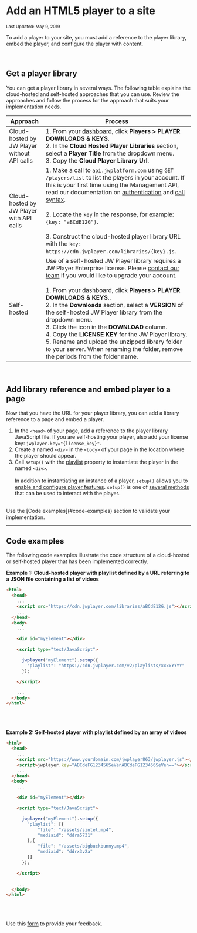 # Add an HTML5 player to a site

<sup>Last Updated: May 9, 2019</sup>

To add a player to your site, you must add a reference to the player library, embed the player, and configure the player with content.

<br/>

## Get a player library

 You can get a player library in several ways. The following table explains the cloud-hosted and self-hosted approaches that you can use. Review the approaches and follow the process for the approach that suits your implementation needs.

| Approach | Process |
|---|---|
| Cloud-hosted by JW Player without API calls | 1. From your <a href="https://dashboard.jwplayer.com/" target="_blank">dashboard</a>,  click **Players > PLAYER DOWNLOADS & KEYS**.<br/>2. In the **Cloud Hosted Player Libraries** section, select a **Player Title** from the dropdown menu.<br/>3. Copy the **Cloud Player Library Url**.|
| Cloud-hosted by JW Player with API calls | 1. Make a call to `api.jwplatform.com` using `GET /players/list` to list the players in your account. If this is your first time using the Management API, read our documentation on [authentication](https://developer.jwplayer.com/jw-platform/reference/v1/authentication.html) and [call syntax](https://developer.jwplayer.com/jw-platform/reference/v1/call_syntax.html).<br/><br/>2. Locate the `key` in the response, for example: `{key: "aBCdE12G"}`.<br/><br/>3. Construct the cloud-hosted player library URL with the `key`: `https://cdn.jwplayer.com/libraries/{key}.js`.|
| Self-hosted | Use of a self-hosted JW Player library requires a JW Player Enterprise license. Please [contact our team](https://www.jwplayer.com/contact-us/?utm_source=developer&utm_medium=CTA&utm_campaign=player-docs) if you would like to upgrade your account.<br/><br/>1. From your dashboard,  click **Players > PLAYER DOWNLOADS & KEYS**..<br/>2. In the **Downloads** section, select a **VERSION** of the self-hosted JW Player library from the dropdown menu.<br/>3. Click the icon in the **DOWNLOAD** column.<br/>4. Copy the **LICENSE KEY** for the JW Player library.<br/>5. Rename and upload the unzipped library folder to your server. When renaming the folder, remove the periods from the folder name.

<br/>

## Add library reference and embed player to a page

Now that you have the URL for your player library, you can add a library reference to a page and embed a player.

1. In the `<head>` of your page, add a reference to the player library JavaScript file. If you are self-hosting your player, also add your license key: `jwplayer.key="{license_key}"`.
2. Create a named `<div>` in the `<body>` of your page in the location where the player should appear.
3. Call `setup()` with the <a href="https://developer.jwplayer.com/jw-player/docs/developer-guide/customization/configuration-reference/#playlist" target="_blank">playlist</a> property to instantiate the player in the named `<div>`.<br/><br/>In addition to instantiating an instance of a player, `setup()` allows you to [enable and configure player features](../customization/configuration-reference.md). `setup()` is one of <a href="https://developer.jwplayer.com/jw-player/docs/javascript-api-reference/" target="_blank">several methods</a> that can be used to interact with the player.

<br/>
Use the [Code examples](#code-examples) section to validate your implementation.
<br/>
<hr/>

<a name="code-examples"></a>
## Code examples

The following code examples illustrate the code structure of a cloud-hosted or self-hosted player that has been implemented correctly.

**Example 1: Cloud-hosted player with playlist defined by a URL referring to a JSON file containing a list of videos**

```html
<html>
  <head>
    ...
    <script src="https://cdn.jwplayer.com/libraries/aBCdE12G.js"></script>
    ...
  </head>
  <body>
    ...

    <div id="myElement"></div>

    <script type="text/JavaScript">

      jwplayer("myElement").setup({ 
        "playlist": "https://cdn.jwplayer.com/v2/playlists/xxxxYYYY"
      });

    </script>

    ...
  </body>
</html>
```
<br/><br/>

**Example 2: Self-hosted player with playlist defined by an array of videos**
```html
<html>
  <head>
    ...
    <script src="https://www.yourdomain.com/jwplayer863/jwplayer.js"></script>
    <script>jwplayer.key="ABCdeFG123456SeVenABCdeFG123456SeVen=="></script>
    ...
  </head>
  <body>
    ...

    <div id="myElement"></div>

    <script type="text/JavaScript">

      jwplayer("myElement").setup({ 
        "playlist": [{
            "file": "/assets/sintel.mp4",
            "mediaid": "ddra5731"
        },{
            "file": "/assets/bigbuckbunny.mp4",
            "mediaid": "ddrx3v2a"
        }]
      });

    </script>

    ...
  </body>
</html>
```

<br/><br/>
<div id="wufoo-mff60sc1xnn4cu">
Use this <a href="https://jwplayerdocs.wufoo.com/forms/mff60sc1xnn4cu">form</a> to provide your feedback.
</div>
<script type="text/javascript">var mff60sc1xnn4cu;(function(d, t) {
var s = d.createElement(t), options = {
'userName':'jwplayerdocs',
'formHash':'mff60sc1xnn4cu',
'autoResize':true,
'height':'288',
'async':true,
'host':'wufoo.com',
'header':'show',
'ssl':true,
'defaultValues': 'field118=' + location.pathname};
s.src = ('https:' == d.location.protocol ? 'https://' : 'http://') + 'www.wufoo.com/scripts/embed/form.js';
s.onload = s.onreadystatechange = function() {
var rs = this.readyState; if (rs) if (rs != 'complete') if (rs != 'loaded') return;
try { mff60sc1xnn4cu = new WufooForm();mff60sc1xnn4cu.initialize(options);mff60sc1xnn4cu.display(); } catch (e) {}};
var scr = d.getElementsByTagName(t)[0], par = scr.parentNode; par.insertBefore(s, scr);
})(document, 'script');</script>
